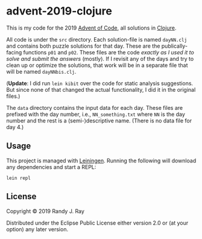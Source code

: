# advent-2019-clojure

This is my code for the 2019 [Advent of Code](https://adventofcode.com/2019), all solutions in [Clojure](https://clojure.org/).

All code is under the `src` directory. Each solution-file is named `dayNN.clj` and contains both puzzle solutions for that day. These are the publically-facing functions `p01` and `p02`. These files are the code *exactly as I used it to solve and submit the answers* (mostly). If I revisit any of the days and try to clean up or optimize the solutions, that work will be in a separate file that will be named `dayNNbis.clj`.

(**Update**: I did run `lein kibit` over the code for static analysis suggestions. But since none of that changed the actual functionality, I did it in the original files.)

The `data` directory contains the input data for each day. These files are prefixed with the day number, i.e., `NN_something.txt` where `NN` is the day number and the rest is a (semi-)descriptive name. (There is no data file for day 4.)

## Usage

This project is managed with [Leiningen](https://leiningen.org/). Running the following will download any dependencies and start a REPL:

```
lein repl
```

## License

Copyright © 2019 Randy J. Ray

Distributed under the Eclipse Public License either version 2.0 or (at your option) any later version.
